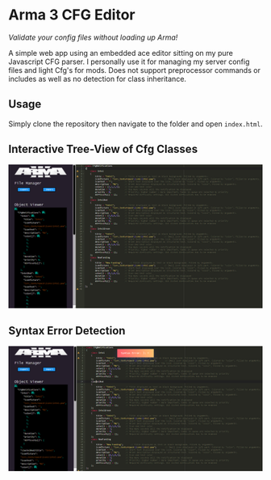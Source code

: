 # Arma 3 CFG Editor

*Validate your config files without loading up Arma!*

A simple web app using an embedded ace editor sitting on my pure Javascript CFG parser. I personally use it for managing my server config files and light Cfg's for mods. Does not support preprocessor commands or includes as well as no detection for class inheritance.

## Usage
Simply clone the repository then navigate to the folder and open `index.html`.

## Interactive Tree-View of Cfg Classes
![](https://github.com/a3r0id/Arma-3-CFG-Editor/blob/main/img/Untitled.png?raw=true)


## Syntax Error Detection
![](https://github.com/a3r0id/Arma-3-CFG-Editor/blob/main/img/Untitled1.png?raw=true)
